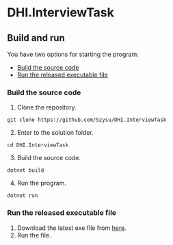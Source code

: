# DHI.InterviewTask

## Build and run
You have two options for starting the program:
 - [Build the source code](#build-the-source-code)
 - [Run the released executable file](#runs-the-release-executable-file)

### Build the source code
1. Clone the repository.
```
git clone https://github.com/Szysu/DHI.InterviewTask
```
2. Enter to the solution folder.
```
cd DHI.InterviewTask
```
3. Build the source code.
```
dotnet build
```
4. Run the program.
```
dotnet run
```
### Run the released executable file
1. Download the latest exe file from <a href="https://github.com/Szysu/DHI.InterviewTask/releases/latest">here</a>. 
2. Run the file.
